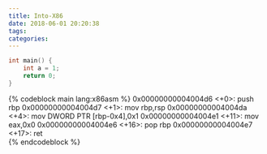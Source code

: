 ```yaml
---
title: Into-X86
date: 2018-06-01 20:20:38
tags:
categories:
---
```


```c
int main() {
    int a = 1;
    return 0;
}
```

{% codeblock main lang:x86asm %}
   0x00000000004004d6 <+0>:     push   rbp
   0x00000000004004d7 <+1>:     mov    rbp,rsp
   0x00000000004004da <+4>:     mov    DWORD PTR [rbp-0x4],0x1
   0x00000000004004e1 <+11>:    mov    eax,0x0
   0x00000000004004e6 <+16>:    pop    rbp
   0x00000000004004e7 <+17>:    ret    
{% endcodeblock %}
